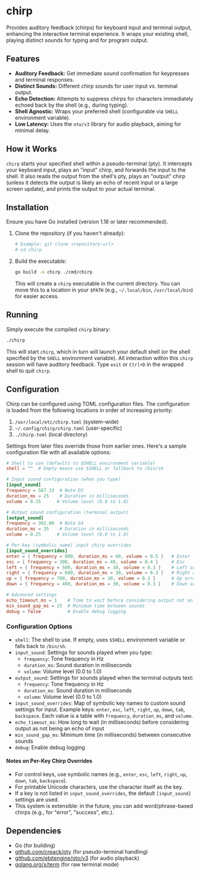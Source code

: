 # chirp

Provides auditory feedback (chirps) for keyboard input and terminal output, enhancing the interactive terminal experience. It wraps your existing shell, playing distinct sounds for typing and for program output.

## Features

*   **Auditory Feedback:** Get immediate sound confirmation for keypresses and terminal responses.
*   **Distinct Sounds:** Different chirp sounds for user input vs. terminal output.
*   **Echo Detection:** Attempts to suppress chirps for characters immediately echoed back by the shell (e.g., during typing).
*   **Shell Agnostic:** Wraps your preferred shell (configurable via `SHELL` environment variable).
*   **Low Latency:** Uses the `oto/v3` library for audio playback, aiming for minimal delay.

## How it Works

`chirp` starts your specified shell within a pseudo-terminal (pty). It intercepts your keyboard input, plays an "input" chirp, and forwards the input to the shell. It also reads the output from the shell's pty, plays an "output" chirp (unless it detects the output is likely an echo of recent input or a large screen update), and prints the output to your actual terminal.

## Installation

Ensure you have Go installed (version 1.18 or later recommended).

1.  Clone the repository (if you haven't already):
    ```bash
    # Example: git clone <repository-url>
    # cd chirp
    ```
2.  Build the executable:
    ```bash
    go build -o chirp ./cmd/chirp
    ```
    This will create a `chirp` executable in the current directory. You can move this to a location in your `$PATH` (e.g., `~/.local/bin`, `/usr/local/bin`) for easier access.

## Running

Simply execute the compiled `chirp` binary:

```bash
./chirp
```

This will start `chirp`, which in turn will launch your default shell (or the shell specified by the `SHELL` environment variable). All interaction within this `chirp` session will have auditory feedback. Type `exit` or `Ctrl+D` in the wrapped shell to quit `chirp`.

## Configuration

Chirp can be configured using TOML configuration files. The configuration is loaded from the following locations in order of increasing priority:

1. `/usr/local/etc/chirp.toml` (system-wide)
2. `~/.config/chirp/chirp.toml` (user-specific)
3. `./chirp.toml` (local directory)

Settings from later files override those from earlier ones. Here's a sample configuration file with all available options:

```toml
# Shell to use (defaults to $SHELL environment variable)
shell = ""  # Empty means use $SHELL or fallback to /bin/sh

# Input sound configuration (when you type)
[input_sound]
frequency = 587.33  # Note D5
duration_ms = 25    # Duration in milliseconds
volume = 0.35      # Volume level (0.0 to 1.0)

# Output sound configuration (terminal output)
[output_sound]
frequency = 392.00  # Note G4
duration_ms = 35    # Duration in milliseconds
volume = 0.25      # Volume level (0.0 to 1.0)

# Per-key (symbolic name) input chirp overrides
[input_sound_overrides]
enter = { frequency = 800, duration_ms = 60, volume = 0.5 }   # Enter
esc = { frequency = 300, duration_ms = 40, volume = 0.4 }     # Esc
left = { frequency = 500, duration_ms = 30, volume = 0.3 }    # Left arrow
right = { frequency = 600, duration_ms = 30, volume = 0.3 }   # Right arrow
up = { frequency = 700, duration_ms = 30, volume = 0.3 }      # Up arrow
down = { frequency = 400, duration_ms = 30, volume = 0.3 }    # Down arrow

# Advanced settings
echo_timeout_ms = 1    # Time to wait before considering output not an echo
min_sound_gap_ms = 25  # Minimum time between sounds
debug = false          # Enable debug logging
```

### Configuration Options

- `shell`: The shell to use. If empty, uses `$SHELL` environment variable or falls back to `/bin/sh`.
- `input_sound`: Settings for sounds played when you type:
  - `frequency`: Tone frequency in Hz
  - `duration_ms`: Sound duration in milliseconds
  - `volume`: Volume level (0.0 to 1.0)
- `output_sound`: Settings for sounds played when the terminal outputs text:
  - `frequency`: Tone frequency in Hz
  - `duration_ms`: Sound duration in milliseconds
  - `volume`: Volume level (0.0 to 1.0)
- `input_sound_overrides`: Map of symbolic key names to custom sound settings for input. Example keys: `enter`, `esc`, `left`, `right`, `up`, `down`, `tab`, `backspace`. Each value is a table with `frequency`, `duration_ms`, and `volume`.
- `echo_timeout_ms`: How long to wait (in milliseconds) before considering output as not being an echo of input
- `min_sound_gap_ms`: Minimum time (in milliseconds) between consecutive sounds
- `debug`: Enable debug logging

#### Notes on Per-Key Chirp Overrides

- For control keys, use symbolic names (e.g., `enter`, `esc`, `left`, `right`, `up`, `down`, `tab`, `backspace`).
- For printable Unicode characters, use the character itself as the key.
- If a key is not listed in `input_sound_overrides`, the default `[input_sound]` settings are used.
- This system is extensible: in the future, you can add word/phrase-based chirps (e.g., for "error", "success", etc.).

## Dependencies

*   Go (for building)
*   [github.com/creack/pty](https://github.com/creack/pty) (for pseudo-terminal handling)
*   [github.com/ebitengine/oto/v3](https://github.com/ebitengine/oto) (for audio playback)
*   [golang.org/x/term](https://pkg.go.dev/golang.org/x/term) (for raw terminal mode)
